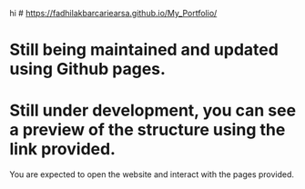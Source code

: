 hi # https://fadhilakbarcariearsa.github.io/My_Portfolio/
# Still being maintained and updated using Github pages.
# Still under development, you can see a preview of the structure using the link provided.

You are expected to open the website and interact with the pages provided. 
